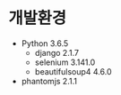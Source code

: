 # 개발환경
- Python 3.6.5
    - django 2.1.7
    - selenium 3.141.0
    - beautifulsoup4 4.6.0
- phantomjs 2.1.1